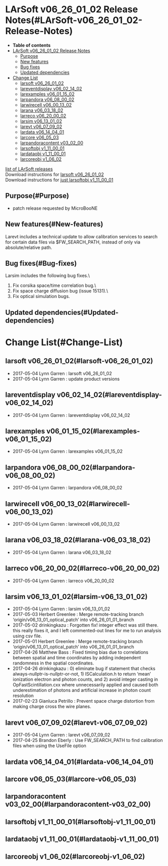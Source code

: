 LArSoft v06\_26\_01\_02 Release Notes(#LArSoft-v06_26_01_02-Release-Notes)
=============================================================================

-   **Table of contents**
-   [LArSoft v06\_26\_01\_02 Release Notes](#LArSoft-v06_26_01_02-Release-Notes)
    -   [Purpose](#Purpose)
    -   [New features](#New-features)
    -   [Bug fixes](#Bug-fixes)
    -   [Updated dependencies](#Updated-dependencies)
-   [Change List](#Change-List)
    -   [larsoft v06\_26\_01\_02](#larsoft-v06_26_01_02)
    -   [lareventdisplay v06\_02\_14\_02](#lareventdisplay-v06_02_14_02)
    -   [larexamples v06\_01\_15\_02](#larexamples-v06_01_15_02)
    -   [larpandora v06\_08\_00\_02](#larpandora-v06_08_00_02)
    -   [larwirecell v06\_00\_13\_02](#larwirecell-v06_00_13_02)
    -   [larana v06\_03\_18\_02](#larana-v06_03_18_02)
    -   [larreco v06\_20\_00\_02](#larreco-v06_20_00_02)
    -   [larsim v06\_13\_01\_02](#larsim-v06_13_01_02)
    -   [larevt v06\_07\_09\_02](#larevt-v06_07_09_02)
    -   [lardata v06\_14\_04\_01](#lardata-v06_14_04_01)
    -   [larcore v06\_05\_03](#larcore-v06_05_03)
    -   [larpandoracontent v03\_02\_00](#larpandoracontent-v03_02_00)
    -   [larsoftobj v1\_11\_00\_01](#larsoftobj-v1_11_00_01)
    -   [lardataobj v1\_11\_00\_01](#lardataobj-v1_11_00_01)
    -   [larcoreobj v1\_06\_02](#larcoreobj-v1_06_02)

[list of LArSoft releases](LArSoft_release_list)\
Download instructions for [larsoft v06\_26\_01\_02](http://scisoft.fnal.gov/scisoft/bundles/larsoft/v06_26_01_02/larsoft-v06_26_01_02.html)\
Download instructions for [just larsoftobj v1\_11\_00\_01](http://scisoft.fnal.gov/scisoft/bundles/larsoftobj/v1_11_00_01/larsoftobj-v1_11_00_01.html)

Purpose(#Purpose)
--------------------

-   patch release requested by MicroBooNE

New features(#New-features)
------------------------------

Larevt includes a technical update to allow calibration services to search \
for certain data files via \$FW\_SEARCH\_PATH, instead of only via \
absolute/relative path.

Bug fixes(#Bug-fixes)
------------------------

Larsim includes the following bug fixes.\
1. Fix corsika space/time correlation bug.\
2. Fix space charge diffusion bug (issue 15131).\
3. Fix optical simulation bugs.

Updated dependencies(#Updated-dependencies)
----------------------------------------------

Change List(#Change-List)
============================

larsoft v06\_26\_01\_02(#larsoft-v06_26_01_02)
-------------------------------------------------

-   2017-05-04 Lynn Garren : larsoft v06\_26\_01\_02
-   2017-05-04 Lynn Garren : update product versions

lareventdisplay v06\_02\_14\_02(#lareventdisplay-v06_02_14_02)
-----------------------------------------------------------------

-   2017-05-04 Lynn Garren : lareventdisplay v06\_02\_14\_02

larexamples v06\_01\_15\_02(#larexamples-v06_01_15_02)
---------------------------------------------------------

-   2017-05-04 Lynn Garren : larexamples v06\_01\_15\_02

larpandora v06\_08\_00\_02(#larpandora-v06_08_00_02)
-------------------------------------------------------

-   2017-05-04 Lynn Garren : larpandora v06\_08\_00\_02

larwirecell v06\_00\_13\_02(#larwirecell-v06_00_13_02)
---------------------------------------------------------

-   2017-05-04 Lynn Garren : larwirecell v06\_00\_13\_02

larana v06\_03\_18\_02(#larana-v06_03_18_02)
-----------------------------------------------

-   2017-05-04 Lynn Garren : larana v06\_03\_18\_02

larreco v06\_20\_00\_02(#larreco-v06_20_00_02)
-------------------------------------------------

-   2017-05-04 Lynn Garren : larreco v06\_20\_00\_02

larsim v06\_13\_01\_02(#larsim-v06_13_01_02)
-----------------------------------------------

-   2017-05-04 Lynn Garren : larsim v06\_13\_01\_02
-   2017-05-03 Herbert Greenlee : Merge remote-tracking branch ‘origin/v06\_13\_01\_optical\_patch’ into v06\_26\_01\_01\_branch
-   2017-05-02 drinkingkazu : Forgotten fix! integer effect was still there. this really fixes it, and I left commented-out lines for me to run analysis using csv file.
-   2017-05-01 Herbert Greenlee : Merge remote-tracking branch ‘origin/v06\_13\_01\_optical\_patch’ into v06\_26\_01\_01\_branch
-   2017-04-26 Matthew Bass : Fixed timing bias due to correlations between spatial and time coordinates by adding independent randomness in the spatial coordinates.
-   2017-04-26 drinkingkazu : 0) eliminate bug if statement that checks always-nullptr-is-nullptr-or-not, 1) ISCalculation.h to return ‘mean’ ionization electron and photon counts, and 2) avoid integer casting in OpFastScintillation.cxx where unnecessarily applied and caused both underestimation of photons and artificial increase in photon count resolution
-   2017-02-23 Gianluca Petrillo : Prevent space charge distortion from making charge cross the wire planes.

larevt v06\_07\_09\_02(#larevt-v06_07_09_02)
-----------------------------------------------

-   2017-05-04 Lynn Garren : larevt v06\_07\_09\_02
-   2017-04-25 Brandon Eberly : Use FW\_SEARCH\_PATH to find calibration files when using the UseFile option

lardata v06\_14\_04\_01(#lardata-v06_14_04_01)
-------------------------------------------------

larcore v06\_05\_03(#larcore-v06_05_03)
------------------------------------------

larpandoracontent v03\_02\_00(#larpandoracontent-v03_02_00)
--------------------------------------------------------------

larsoftobj v1\_11\_00\_01(#larsoftobj-v1_11_00_01)
-----------------------------------------------------

lardataobj v1\_11\_00\_01(#lardataobj-v1_11_00_01)
-----------------------------------------------------

larcoreobj v1\_06\_02(#larcoreobj-v1_06_02)
----------------------------------------------
